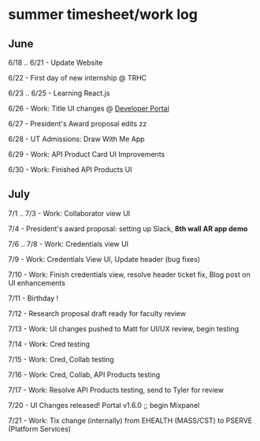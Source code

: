 # summer timesheet/work log


## June
6/18 .. 6/21 - Update Website

6/22 - First day of new internship @ TRHC

6/23 .. 6/25 - Learning React.js

6/26 - Work: Title UI changes @ [Developer Portal](https://dev-portal.medwise.com)

6/27 - President's Award proposal edits zz

6/28 - UT Admissions: Draw With Me App

6/29 - Work: API Product Card UI Improvements

6/30 - Work: Finished API Products UI


## July
7/1 .. 7/3 - Work: Collaborator view UI

7/4 - President's award proposal: setting up Slack, **8th wall AR app demo**

7/6 .. 7/8 - Work: Credentials view UI

7/9 - Work: Credentials View UI, Update header (bug fixes)

7/10 - Work: Finish credentials view, resolve header ticket fix, Blog post on UI enhancements

7/11 - Birthday ! 

7/12 - Research proposal draft ready for faculty review

7/13 - Work: UI changes pushed to Matt for UI/UX review, begin testing

7/14 - Work: Cred testing

7/15 - Work: Cred, Collab testing 

7/16 - Work: Cred, Collab, API Products testing

7/17 - Work: Resolve API Products testing, send to Tyler for review

7/20 - UI Changes released! Portal v1.6.0 ;; begin Mixpanel 

7/21 - Work: Tix change (internally) from EHEALTH (MASS/CST) to PSERVE (Platform Services)
